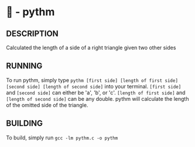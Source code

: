 # :triangular_ruler: - pythm

## DESCRIPTION

Calculated the length of a side of a right triangle given two other sides

## RUNNING

To run pythm, simply type ````pythm [first side] [length of first side] [second side] [length of second side]```` into your terminal.  ````[first side]```` and ````[second side]```` can either be 'a', 'b', or 'c'.  ````[length of first side]```` and ````[length of second side]```` can be any double.  pythm will calculate the length of the omitted side of the triangle.

## BUILDING

To build, simply run ````gcc -lm pythm.c -o pythm````
